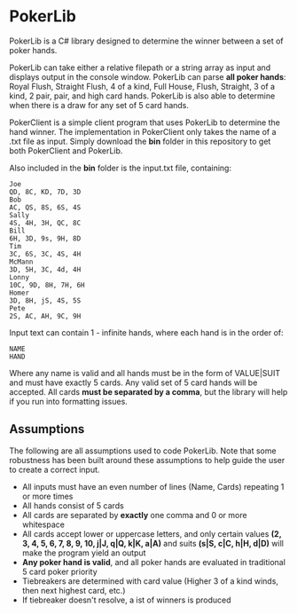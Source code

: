 # PokerLib
PokerLib is a C# library designed to determine the winner between a set of poker hands. 

PokerLib can take either a relative filepath or a string array as input and displays output in the console window.
PokerLib can parse **all poker hands**: Royal Flush, Straight Flush, 4 of a kind, Full House, Flush, Straight, 3 of a kind, 2 pair, pair, and high card hands. PokerLib is also able to determine when there is a draw for any set of 5 card hands.

PokerClient is a simple client program that uses PokerLib to determine the hand winner. The implementation in PokerClient only takes the name of a .txt file as input.
Simply download the **bin** folder in this repository to get both PokerClient and PokerLib.

Also included in the **bin** folder is the input.txt file, containing:
```
Joe
QD, 8C, KD, 7D, 3D
Bob
AC, QS, 8S, 6S, 4S
Sally
4S, 4H, 3H, QC, 8C
Bill
6H, 3D, 9s, 9H, 8D
Tim
3C, 6S, 3C, 4S, 4H
McMann
3D, 5H, 3C, 4d, 4H
Lonny
10C, 9D, 8H, 7H, 6H
Homer
3D, 8H, jS, 4S, 5S
Pete
2S, AC, AH, 9C, 9H
```
Input text can contain 1 - infinite hands, where each hand is in the order of:
```
NAME
HAND
```
Where any name is valid and all hands must be in the form of VALUE|SUIT and must have exactly 5 cards.
Any valid set of 5 card hands will be accepted. All cards **must be separated by a comma**, but the library will help if you run into formatting issues.

## Assumptions
The following are all assumptions used to code PokerLib. Note that some robustness has been built around these assumptions to help guide the user to create a correct input.
* All inputs must have an even number of lines (Name, Cards) repeating 1 or more times
* All hands consist of 5 cards
* All cards are separated by **exactly** one comma and 0 or more whitespace
* All cards accept lower or uppercase letters, and only certain values **(2, 3, 4, 5, 6, 7, 8, 9, 10, j|J, q|Q, k|K, a|A)** and suits **(s|S, c|C, h|H, d|D)** will make the program yield an output
* **Any poker hand is valid**, and all poker hands are evaluated in traditional 5 card poker priority
* Tiebreakers are determined with card value (Higher 3 of a kind winds, then next highest card, etc.)
* If tiebreaker doesn't resolve, a ist of winners is produced
